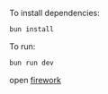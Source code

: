 To install dependencies:
```sh
bun install
```

To run:
```sh
bun run dev
```

open [firework](https://firework-h1xg.onrender.com)
